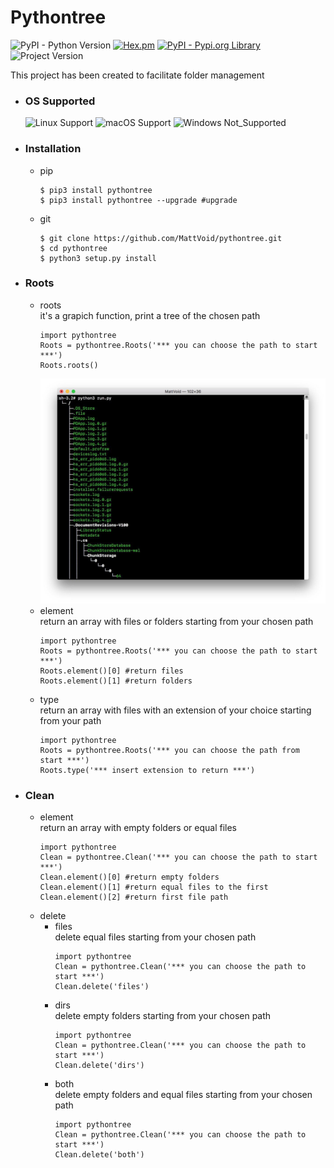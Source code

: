 # Pythontree

![PyPI - Python Version](https://img.shields.io/badge/Python-<=_3.4-blue.svg)
[![Hex.pm](https://img.shields.io/badge/license-Apache_2.0-blue.svg)](https://github.com/MattVoid/pythontree/blob/master/LICENSE.md)
[![PyPI - Pypi.org Library](https://img.shields.io/badge/pypi-pythontree-brightgreen.svg)](https://pypi.org/search/?q=pythontree)
![Project Version](https://img.shields.io/badge/version-1.4.5-lightgrey.svg)
	

This project has been created to facilitate folder management

* ### OS Supported ###

	![Linux Support](https://img.shields.io/badge/Linux-Support-brightgreen.svg)
	![macOS Support](https://img.shields.io/badge/macOS-Support-brightgreen.svg) 
	![Windows Not_Supported](https://img.shields.io/badge/Windows-Not_Supported-red.svg)

* ### Installation ###
	* pip
		```
		$ pip3 install pythontree
		$ pip3 install pythontree --upgrade #upgrade
		```
	* git
		```
		$ git clone https://github.com/MattVoid/pythontree.git
		$ cd pythontree
		$ python3 setup.py install
		```
* ### Roots ###
	* roots </br>
		it's a grapich function, print a tree of the chosen path
		```
		import pythontree
		Roots = pythontree.Roots('*** you can choose the path to start ***')
		Roots.roots()
		```
		![Alt text](https://raw.githubusercontent.com/MattVoid/pythontree/master/img/roots.jpg?raw=true)
	* element </br>
		return an array with files or folders starting from your chosen path
		```
		import pythontree
		Roots = pythontree.Roots('*** you can choose the path to start ***')
		Roots.element()[0] #return files
		Roots.element()[1] #return folders
		```
	* type </br>
		return an array with files with an extension of your choice starting from your path
		```
		import pythontree
		Roots = pythontree.Roots('*** you can choose the path from start ***')
		Roots.type('*** insert extension to return ***')
		```
* ### Clean ###
  	* element </br>
		return an array with empty folders or equal files
		```
		import pythontree
		Clean = pythontree.Clean('*** you can choose the path to start ***')
		Clean.element()[0] #return empty folders
		Clean.element()[1] #return equal files to the first
		Clean.element()[2] #return first file path
		```
	* delete
		* files </br>
			delete equal files starting from your chosen path
			```
			import pythontree
			Clean = pythontree.Clean('*** you can choose the path to start ***')
			Clean.delete('files')
			```
		* dirs </br>
			delete empty folders starting from your chosen path
			```
			import pythontree
			Clean = pythontree.Clean('*** you can choose the path to start ***')
			Clean.delete('dirs')
			```
		* both </br>
			delete empty folders and equal files starting from your chosen path
			```
			import pythontree
			Clean = pythontree.Clean('*** you can choose the path to start ***')
			Clean.delete('both')
			```
